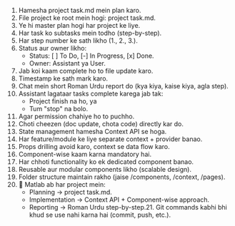 1. Hamesha project task.md mein plan karo.
2. File project ke root mein hogi: project task.md.
3. Ye hi master plan hogi har project ke liye.
4. Har task ko subtasks mein todho (step-by-step).
5. Har step number ke sath likho (1., 2., 3.).
6. Status aur owner likho:
   - Status: [ ] To Do, [-] In Progress, [x] Done.
   - Owner: Assistant ya User.
7. Jab koi kaam complete ho to file update karo.
8. Timestamp ke sath mark karo.
9. Chat mein short Roman Urdu report do (kya kiya, kaise kiya, agla step).
10. Assistant lagataar tasks complete karega jab tak:
    - Project finish na ho, ya
    - Tum "stop" na bolo.
11. Agar permission chahiye ho to puchho.
12. Choti cheezen (doc update, chota code) directly kar do.
13. State management hamesha Context API se hoga.
14. Har feature/module ke liye separate context + provider banao.
15. Props drilling avoid karo, context se data flow karo.
16. Component-wise kaam karna mandatory hai.
17. Har chhoti functionality ko ek dedicated component banao.
18. Reusable aur modular components likho (scalable design).
19. Folder structure maintain rakho (jaise /components, /context, /pages).
20. 📌 Matlab ab har project mein:
    - Planning → project task.md.
    - Implementation → Context API + Component-wise approach.
    - Reporting → Roman Urdu step-by-step.21. Git commands kabhi bhi khud se use nahi karna hai (commit, push, etc.).
